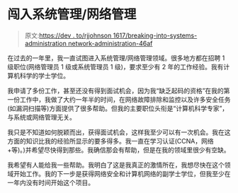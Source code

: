# 闯入系统管理/网络管理

> 原文:[https://dev . to/rjjohnson 1617/breaking-into-systems-administration network-administration-46af](https://dev.to/rjjohnson1617/breaking-into-systems-administrationnetwork-administration-46af)

在过去的一年里，我一直试图进入系统管理/网络管理领域。很多地方都在招聘 1 级职位(网络管理员 1 级或系统管理员 1 级)，要求至少有 2 年的工作经验。我有计算机科学的学士学位。

我申请了多份工作，甚至还没有得到面试机会，因为我“缺乏起码的资格”在我的第一份工作中，我做了大约一年半的时间，在网络故障排除和监控以及许多安全任务(如漏洞扫描等)方面提供了很多帮助。但我的主要职位头衔是“计算机科学专家”，与系统或网络管理无关。

我只是不知道如何脱颖而出，获得面试机会，这样我至少可以有一次机会。我在这方面的知识比我的经验所显示的要多得多。我一直在学习认证(CCNA，网络+等)。)并希望尽快得到那些。我确信那会有帮助，但是在我的领域里很少有空缺。

我希望有人能给我一些帮助。我明白了这是我真正的激情所在，我想尽快在这个领域开始工作。我的下一步是获得网络安全和计算机网络的副学士学位，但我至少在一年内没有时间开始这个项目。